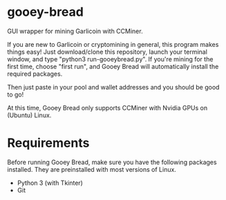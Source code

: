 # gooey-bread
GUI wrapper for mining Garlicoin with CCMiner. 

If you are new to Garlicoin or cryptomining in general, this program makes things easy! Just download/clone this repository, launch your terminal window, and type "python3 run-gooeybread.py". If you're mining for the first time, choose "first run", and Gooey Bread will automatically install the required packages. 

Then just paste in your pool and wallet addresses and you should be good to go!

At this time, Gooey Bread only supports CCMiner with Nvidia GPUs on (Ubuntu) Linux. 

# Requirements

Before running Gooey Bread, make sure you have the following packages installed. They are preinstalled with most versions of Linux. 

- Python 3 (with Tkinter)
- Git
